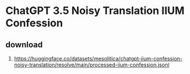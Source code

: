 # ChatGPT 3.5 Noisy Translation IIUM Confession

## download

1. https://huggingface.co/datasets/mesolitica/chatgpt-iium-confession-noisy-translation/resolve/main/processed-iium-confession.jsonl